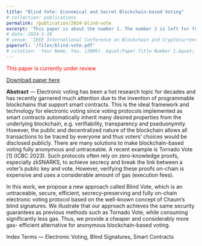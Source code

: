 ```yaml
---
title: "Blind Vote: Economical and Secret Blockchain-based Voting"
# collection: publications
permalink: /publication/2024-blind-vote
excerpt: 'This paper is about the number 1. The number 2 is left for future work.'
# date: 2024-1-19
# venue: 'IEEE International Conference on Blockchain and Cryptocurrency, ICBC 2024'
paperurl: '/files/blind-vote.pdf'
# citation: 'Your Name, You. (2009). &quot;Paper Title Number 1.&quot; <i>Journal 1</i>. 1(1).'
---
```

<span style="color: red;">This paper is currently under review</span>

<a target="_blank" href="/files/blind-vote.pdf">Download paper here</a>

**Abstract** — Electronic voting has been a hot research topic for decades and has recently garnered much attention due to the invention of programmable blockchains that support smart contracts. This is the ideal framework and technology for electronic voting since voting protocols implemented as smart contracts automatically inherit many desired properties from the underlying blockchain, e.g. verifiability, transparency and pseduonymity. However, the public and decentralized nature of the blockchain allows all transactions to be traced by everyone and thus voters’ choices would be disclosed publicly. There are many solutions to make blockchain-based voting fully anonymous and untraceable. A recent example is Tornado Vote [1] (ICBC 2023). Such protocols often rely on zero-knowledge proofs, especially zkSNARKS, to achieve secrecy and break the link between a voter’s public key and vote. However, verifying these proofs on-chain is expensive and uses a considerable amount of gas (execution fees).

In this work, we propose a new approach called Blind Vote, which is an untraceable, secure, efficient, secrecy-preserving and fully on-chain electronic voting protocol based on the well-known concept of Chaum’s blind signatures. We illustrate that our approach achieves the same security guarantees as previous methods such as Tornado Vote, while consuming significantly less gas. Thus, we provide a cheaper and considerably more gas- efficient alternative for anonymous blockchain-based voting.

Index Terms — Electronic Voting, Blind Signatures, Smart Contracts